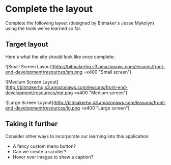 # Complete the layout

Complete the following layout (designed by Bitmaker's Jesse Mykolyn) using the tools we've learned so far.

## Target layout

Here's what the site should look like once complete:

![Small Screen Layout](http://bitmakerhq.s3.amazonaws.com/lessons/front-end-development/resources/sm.png =x400 "Small screen")

![Medium Screen Layout](http://bitmakerhq.s3.amazonaws.com/lessons/front-end-development/resources/md.png =x400 "Medium screen")

![Large Screen Layout](http://bitmakerhq.s3.amazonaws.com/lessons/front-end-development/resources/lg.png =x400 "Large screen")


## Taking it further

Consider other ways to incorporate our learning into this application:

- A fancy custom menu button?
- Can we create a scroller?
- Hover over images to show a caption?

